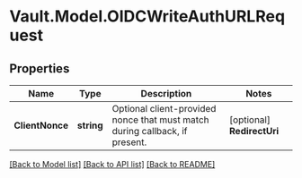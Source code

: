 # Vault.Model.OIDCWriteAuthURLRequest

## Properties

Name | Type | Description | Notes
------------ | ------------- | ------------- | -------------
**ClientNonce** | **string** | Optional client-provided nonce that must match during callback, if present. | [optional] **RedirectUri** | **string** | The OAuth redirect_uri to use in the authorization URL. | [optional] **Role** | **string** | The role to issue an OIDC authorization URL against. | [optional] 

[[Back to Model list]](../README.md#documentation-for-models) [[Back to API list]](../README.md#documentation-for-api-endpoints) [[Back to README]](../README.md)


